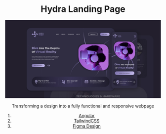 <h1 align=center>Hydra Landing Page</h1>


[<img src="public/readme.png">](https://github.com/EvaldasP)
<center>Transforming a design into a fully functional and responsive webpage 



 1. [Angular](https://angular.dev/)
 2. [TailwindCSS](https://tailwindcss.com/)
3. [Figma Design](https://www.figma.com/community/file/1196146735025729739/hydra-landing-page?searchSessionId=ly4jjiix-eo9z46kf75w)
